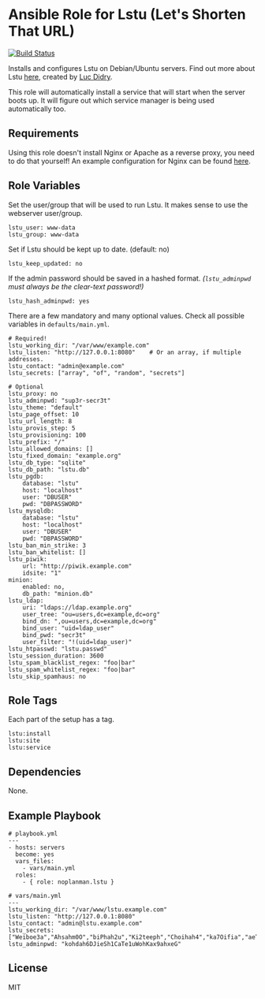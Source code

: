 # Ansible Role for Lstu (Let's Shorten That URL)

[![Build Status](https://travis-ci.org/noplanman/ansible-lstu.svg?branch=master)](https://travis-ci.org/noplanman/ansible-lstu)

Installs and configures Lstu on Debian/Ubuntu servers.
Find out more about Lstu [here](https://framagit.org/luc/lstu), created by [Luc Didry](https://framagit.org/u/luc).

This role will automatically install a service that will start when the server boots up.
It will figure out which service manager is being used automatically too.

## Requirements

Using this role doesn't install Nginx or Apache as a reverse proxy, you need to do that yourself!
An example configuration for Nginx can be found [here](https://framagit.org/luc/lstu/blob/master/utilities/lstu.nginx).

## Role Variables

Set the user/group that will be used to run Lstu. It makes sense to use the webserver user/group.

```
lstu_user: www-data
lstu_group: www-data
```

Set if Lstu should be kept up to date. (default: no)

```
lstu_keep_updated: no
```

If the admin password should be saved in a hashed format. *(`lstu_adminpwd` must always be the clear-text password!)*
 
```
lstu_hash_adminpwd: yes
```

There are a few mandatory and many optional values. Check all possible variables in `defaults/main.yml`.

```
# Required!
lstu_working_dir: "/var/www/example.com"
lstu_listen: "http://127.0.0.1:8080"    # Or an array, if multiple addresses.
lstu_contact: "admin@example.com"
lstu_secrets: ["array", "of", "random", "secrets"]

# Optional
lstu_proxy: no
lstu_adminpwd: "sup3r-secr3t"
lstu_theme: "default"
lstu_page_offset: 10
lstu_url_length: 8
lstu_provis_step: 5
lstu_provisioning: 100
lstu_prefix: "/"
lstu_allowed_domains: []
lstu_fixed_domain: "example.org"
lstu_db_type: "sqlite"
lstu_db_path: "lstu.db"
lstu_pgdb:
    database: "lstu"
    host: "localhost"
    user: "DBUSER"
    pwd: "DBPASSWORD"
lstu_mysqldb:
    database: "lstu"
    host: "localhost"
    user: "DBUSER"
    pwd: "DBPASSWORD"
lstu_ban_min_strike: 3
lstu_ban_whitelist: []
lstu_piwik:
    url: "http://piwik.example.com"
    idsite: "1"
minion:
    enabled: no,
    db_path: "minion.db"
lstu_ldap:
    uri: "ldaps://ldap.example.org"
    user_tree: "ou=users,dc=example,dc=org"
    bind_dn: ",ou=users,dc=example,dc=org"
    bind_user: "uid=ldap_user"
    bind_pwd: "secr3t"
    user_filter: "!(uid=ldap_user)"
lstu_htpasswd: "lstu.passwd"
lstu_session_duration: 3600
lstu_spam_blacklist_regex: "foo|bar"
lstu_spam_whitelist_regex: "foo|bar"
lstu_skip_spamhaus: no
```

## Role Tags

Each part of the setup has a tag.

```
lstu:install
lstu:site
lstu:service
```

## Dependencies

None.

## Example Playbook

```
# playbook.yml
---
- hosts: servers
  become: yes
  vars_files:
    - vars/main.yml
  roles:
    - { role: noplanman.lstu }
```
```
# vars/main.yml
---
lstu_working_dir: "/var/www/lstu.example.com"
lstu_listen: "http://127.0.0.1:8080"
lstu_contact: "admin@lstu.example.com"
lstu_secrets: ["Weiboe3a","Ahsahm0O","biPhah2u","Ki2teeph","Choihah4","ka7Oifia","aeT7eeb9","oYah4it7"]
lstu_adminpwd: "kohdah6DJieSh1CaTe1uWohKax9ahxeG"
```

## License

MIT
